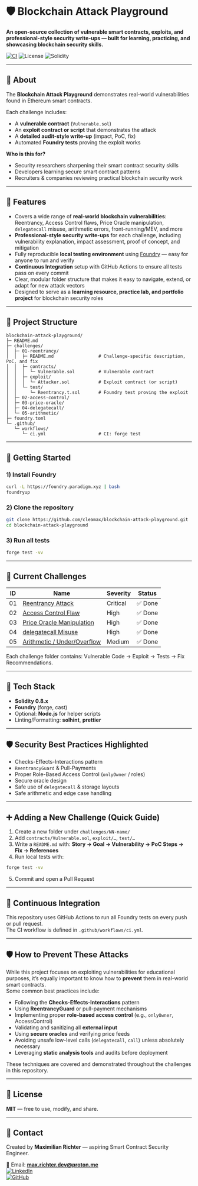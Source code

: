 # 🛡️ Blockchain Attack Playground

**An open-source collection of vulnerable smart contracts, exploits, and professional-style security write-ups — built for learning, practicing, and showcasing blockchain security skills.** 
  
[![CI](https://github.com/cleamax/Blockchain-Attack-Playground/actions/workflows/ci.yml/badge.svg?branch=main)](https://github.com/cleamax/Blockchain-Attack-Playground/actions/workflows/ci.yml)
![License](https://img.shields.io/badge/license-MIT-green?style=flat-square)
![Solidity](https://img.shields.io/badge/solidity-%5E0.8.x-blue?style=flat-square)

---
 
## 📖 About 
The **Blockchain Attack Playground** demonstrates real-world vulnerabilities found in Ethereum smart contracts.

Each challenge includes:
- A **vulnerable contract** (`Vulnerable.sol`)
- An **exploit contract or script** that demonstrates the attack
- A **detailed audit-style write-up** (impact, PoC, fix)
- Automated **Foundry tests** proving the exploit works

**Who is this for?**
- Security researchers sharpening their smart contract security skills
- Developers learning secure smart contract patterns
- Recruiters & companies reviewing practical blockchain security work

---

## 🎯 Features
- Covers a wide range of **real-world blockchain vulnerabilities**: Reentrancy, Access Control flaws, Price Oracle manipulation, `delegatecall` misuse, arithmetic errors, front-running/MEV, and more
- **Professional-style security write-ups** for each challenge, including vulnerability explanation, impact assessment, proof of concept, and mitigation
- Fully reproducible **local testing environment** using [Foundry](https://book.getfoundry.sh/) — easy for anyone to run and verify
- **Continuous Integration** setup with GitHub Actions to ensure all tests pass on every commit
- Clear, modular folder structure that makes it easy to navigate, extend, or adapt for new attack vectors
- Designed to serve as a **learning resource, practice lab, and portfolio project** for blockchain security roles

---

## 📂 Project Structure
```text
blockchain-attack-playground/
├─ README.md
├─ challenges/
│  ├─ 01-reentrancy/
│  │  ├─ README.md                 # Challenge-specific description, PoC, and fix
│  │  ├─ contracts/
│  │  │  └─ Vulnerable.sol         # Vulnerable contract
│  │  ├─ exploit/
│  │  │  └─ Attacker.sol           # Exploit contract (or script)
│  │  └─ test/
│  │     └─ Reentrancy.t.sol       # Foundry test proving the exploit
│  ├─ 02-access-control/
│  ├─ 03-price-oracle/
│  ├─ 04-delegatecall/
│  └─ 05-arithmetic/
├─ foundry.toml
└─ .github/
   └─ workflows/
      └─ ci.yml                    # CI: forge test
```

---

## 🚀 Getting Started

### 1) Install Foundry
```bash
curl -L https://foundry.paradigm.xyz | bash
foundryup
```

### 2) Clone the repository
```bash
git clone https://github.com/cleamax/blockchain-attack-playground.git
cd blockchain-attack-playground
```

### 3) Run all tests
```bash
forge test -vv
```

---

## 🧪 Current Challenges

| ID  | Name                               | Severity | Status   |
|-----|------------------------------------|----------|----------|
| 01  | [Reentrancy Attack](challenges/01-reentrancy/README.md)             | Critical | ✅ Done   |
| 02  | [Access Control Flaw](challenges/02-access-control/README.md)       | High     | ✅ Done   |
| 03  | [Price Oracle Manipulation](challenges/03-price-oracle/README.md)   | High     | ✅ Done   |
| 04  | [delegatecall Misuse](challenges/04-delegatecall/README.md)         | High     | ✅ Done   |
| 05  | [Arithmetic / Under/Overflow](challenges/05-arithmetic/README.md)   | Medium   | ✅ Done   |

Each challenge folder contains: Vulnerable Code → Exploit → Tests → Fix Recommendations.

---

## 🧱 Tech Stack
- **Solidity 0.8.x**
- **Foundry** (forge, cast)
- Optional: **Node.js** for helper scripts
- Linting/Formatting: **solhint**, **prettier**

---

## 🛡️ Security Best Practices Highlighted
- Checks-Effects-Interactions pattern
- `ReentrancyGuard` & Pull-Payments
- Proper Role-Based Access Control (`onlyOwner` / roles)
- Secure oracle design
- Safe use of `delegatecall` & storage layouts
- Safe arithmetic and edge case handling

---

## ➕ Adding a New Challenge (Quick Guide)
1. Create a new folder under `challenges/NN-name/`
2. Add `contracts/Vulnerable.sol`, `exploit/…`, `test/…`
3. Write a `README.md` with: **Story → Goal → Vulnerability → PoC Steps → Fix → References**
4. Run local tests with:
```bash
forge test -vv
```
5. Commit and open a Pull Request

---

## 🧰 Continuous Integration
This repository uses GitHub Actions to run all Foundry tests on every push or pull request.  
The CI workflow is defined in `.github/workflows/ci.yml`.

---

## 🛡️ How to Prevent These Attacks

While this project focuses on exploiting vulnerabilities for educational purposes, it’s equally important to know how to **prevent** them in real-world smart contracts.  
Some common best practices include:

- Following the **Checks-Effects-Interactions** pattern  
- Using **ReentrancyGuard** or pull-payment mechanisms  
- Implementing proper **role-based access control** (e.g., `onlyOwner`, AccessControl)  
- Validating and sanitizing all **external input**  
- Using **secure oracles** and verifying price feeds  
- Avoiding unsafe low-level calls (`delegatecall`, `call`) unless absolutely necessary  
- Leveraging **static analysis tools** and audits before deployment  

These techniques are covered and demonstrated throughout the challenges in this repository.

---

## 📜 License
**MIT** — free to use, modify, and share.

---

## 💬 Contact
Created by **Maximilian Richter** — aspiring Smart Contract Security Engineer.

📧 Email: **max.richter.dev@proton.me**  
[![LinkedIn](https://img.shields.io/badge/LinkedIn-Profile-blue?style=flat-square&logo=linkedin)](https://www.linkedin.com/in/maximilian-richter-40697a298)  
[![GitHub](https://img.shields.io/badge/GitHub-cleamax-black?style=flat-square&logo=github)](https://github.com/cleamax)
